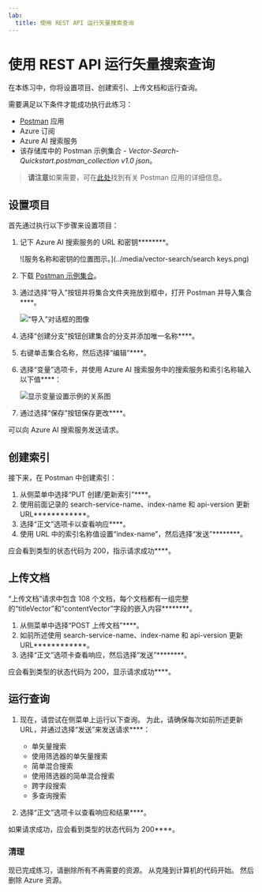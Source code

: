 ```yaml
---
lab:
  title: 使用 REST API 运行矢量搜索查询
---
```


# 使用 REST API 运行矢量搜索查询

在本练习中，你将设置项目、创建索引、上传文档和运行查询。

需要满足以下条件才能成功执行此练习：

- [Postman](https://www.postman.com/downloads/) 应用
- Azure 订阅
- Azure AI 搜索服务
- 该存储库中的 Postman 示例集合 - *Vector-Search-Quickstart.postman_collection v1.0 json*。

> **请注意**如果需要，可在[此处](https://learn.microsoft.com/en-us/azure/search/search-get-started-rest)找到有关 Postman 应用的详细信息。

## 设置项目

首先通过执行以下步骤来设置项目：

1. 记下 Azure AI 搜索服务的 URL 和密钥********。

    ![服务名称和密钥的位置图示。](../media/vector-search/search keys.png)

1. 下载 [Postman 示例集合](https://github.com/MicrosoftLearning/mslearn-knowledge-mining/blob/main/Labfiles/10-vector-search/Vector%20Search.postman_collection%20v1.0.json)。
1. 通过选择“导入”按钮并将集合文件夹拖放到框中，打开 Postman 并导入集合****。

    ![“导入”对话框的图像](../media/vector-search/import.png)

1. 选择“创建分支”按钮创建集合的分支并添加唯一名称****。
1. 右键单击集合名称，然后选择“编辑”****。
1. 选择“变量”选项卡，并使用 Azure AI 搜索服务中的搜索服务和索引名称输入以下值****：

    ![显示变量设置示例的关系图](../media/vector-search/variables.png)

1. 通过选择“保存”按钮保存更改****。

可以向 Azure AI 搜索服务发送请求。

## 创建索引

接下来，在 Postman 中创建索引：

1. 从侧菜单中选择“PUT 创建/更新索引”****。
1. 使用前面记录的 search-service-name、index-name 和 api-version 更新 URL************。
1. 选择“正文”选项卡以查看响应****。
1. 使用 URL 中的索引名称值设置“index-name”，然后选择“发送”********。

应会看到类型的状态代码为 200，指示请求成功****。

## 上传文档

“上传文档”请求中包含 108 个文档，每个文档都有一组完整的“titleVector”和“contentVector”字段的嵌入内容********。

1. 从侧菜单中选择“POST 上传文档”****。
1. 如前所述使用 search-service-name、index-name 和 api-version 更新 URL************。
1. 选择“正文”选项卡查看响应，然后选择“发送”********。

应会看到类型的状态代码为 200，显示请求成功****。

## 运行查询

1. 现在，请尝试在侧菜单上运行以下查询。 为此，请确保每次如前所述更新 URL，并通过选择“发送”来发送请求****：

    - 单矢量搜索
    - 使用筛选器的单矢量搜索
    - 简单混合搜索
    - 使用筛选器的简单混合搜索
    - 跨字段搜索
    - 多查询搜索

1. 选择“正文”选项卡以查看响应和结果****。

如果请求成功，应会看到类型的状态代码为 200****。

### 清理

现已完成练习，请删除所有不再需要的资源。 从克隆到计算机的代码开始。 然后删除 Azure 资源。
